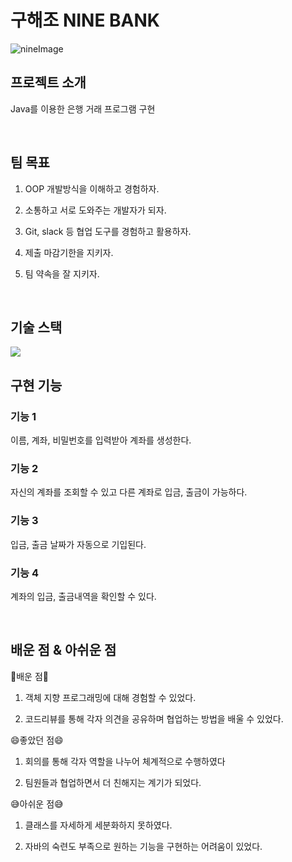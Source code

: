 # 구해조 NINE BANK
![nineImage](https://user-images.githubusercontent.com/101814294/204173428-677f4ac2-b30f-4204-ac4d-7861a022f951.png)


## 프로젝트 소개

<p align="justify">
Java를 이용한 은행 거래 프로그램 구현
</p>

<p align="center">
</p>

<br>

## 팀 목표

1. OOP 개발방식을 이해하고 경험하자.

2. 소통하고 서로 도와주는 개발자가 되자.

3. Git, slack 등 협업 도구를 경험하고 활용하자.

4. 제출 마감기한을 지키자.

5. 팀 약속을 잘 지키자.
<br>

## 기술 스택

 <img src="https://img.shields.io/badge/java-007396?style=for-the-badge&logo=java&logoColor=white"> 

<br>

## 구현 기능

### 기능 1  
이름, 계좌, 비밀번호를 입력받아 계좌를 생성한다.

### 기능 2  
자신의 계좌를 조회할 수 있고 다른 계좌로 입금, 출금이 가능하다.

### 기능 3  
입금, 출금 날짜가 자동으로 기입된다.

### 기능 4
계좌의 입금, 출금내역을 확인할 수 있다. 

<br>

## 배운 점 & 아쉬운 점

<p align="justify">
💪배운 점💪

1. 객체 지향 프로그래밍에 대해 경험할 수 있었다.

2. 코드리뷰를 통해 각자 의견을 공유하며 협업하는 방법을 배울 수 있었다.
 
😄좋았던 점😄

1. 회의를 통해 각자 역할을 나누어 체계적으로 수행하였다

2. 팀원들과 협업하면서 더 친해지는 계기가 되었다.
 
 
😅아쉬운 점😅

1. 클래스를 자세하게 세분화하지 못하였다.

2. 자바의 숙련도 부족으로 원하는 기능을 구현하는  어려움이 있었다.

</p>

<br>


